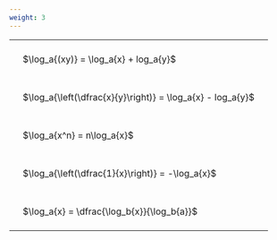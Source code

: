 ```yaml
---
weight: 3
---
```


<style type="text/css">
#T_e5295 th.col_heading {
  text-align: left;
  font-size: 1em;
}
#T_e5295 td {
  text-align: left;
  font-size: 1em;
  padding: 1.5em;
}
</style>
<table id="T_e5295">
  <thead>
  </thead>
  <tbody>
    <tr>
      <td id="T_e5295_row0_col0" class="data row0 col0" >$\log_a{(xy)} = \log_a{x} + log_a{y}$</td>
    </tr>
    <tr>
      <td id="T_e5295_row1_col0" class="data row1 col0" >$\log_a{\left(\dfrac{x}{y}\right)} = \log_a{x} - log_a{y}$</td>
    </tr>
    <tr>
      <td id="T_e5295_row2_col0" class="data row2 col0" >$\log_a{x^n} = n\log_a{x}$</td>
    </tr>
    <tr>
      <td id="T_e5295_row3_col0" class="data row3 col0" >$\log_a{\left(\dfrac{1}{x}\right)} = -\log_a{x}$</td>
    </tr>
    <tr>
      <td id="T_e5295_row4_col0" class="data row4 col0" >$\log_a{x} = \dfrac{\log_b{x}}{\log_b{a}}$</td>
    </tr>
  </tbody>
</table>
